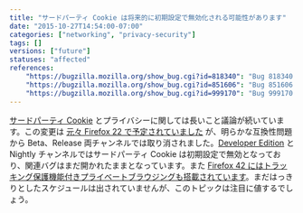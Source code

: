 ```yaml
---
title: "サードパーティ Cookie は将来的に初期設定で無効化される可能性があります"
date: "2015-10-27T14:54:00-07:00"
categories: ["networking", "privacy-security"]
tags: []
versions: ["future"]
statuses: "affected"
references:
    "https://bugzilla.mozilla.org/show_bug.cgi?id=818340": "Bug 818340 - Block cookies from sites I haven't visited"
    "https://bugzilla.mozilla.org/show_bug.cgi?id=851606": "Bug 851606 - Disable bug 818340 for Beta until we're ready"
    "https://bugzilla.mozilla.org/show_bug.cgi?id=999170": "Bug 999170 - Back out bug 851606 to enable bug 818340 on the default 3rd-party cookie policy for releases"
---
```

[サードパーティ Cookie](https://support.mozilla.org/ja/kb/disable-third-party-cookies) とプライバシーに関しては長いこと議論が続いています。この変更は [元々 Firefox 22 で予定されていました](https://www.fxsitecompat.com/ja/docs/2013/third-party-cookies-are-blocked-by-default/) が、明らかな互換性問題から Beta、Release 両チャンネルでは取り消されました。[Developer Edition](https://www.mozilla.org/ja/firefox/developer/) と Nightly チャンネルではサードパーティ Cookie は初期設定で無効となっており、関連バグはまだ開かれたままとなっています。また [Firefox 42 にはトラッキング保護機能付きプライベートブラウジングも搭載されています](https://www.fxsitecompat.com/ja/docs/2015/private-browsing-now-comes-with-tracking-protection/)。まだはっきりとしたスケジュールは出されていませんが、このトピックは注目に値するでしょう。
